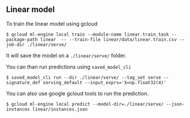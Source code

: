 ## Linear model

To train the linear model using gcloud

    $ gcloud ml-engine local train --module-name linear.train_task --package-path linear  -- --train-file linear/data/linear.train.csv --job-dir ./linear/serve/
    

It will save the model on a `./linear/serve/` folder.


You can than run predictions using `saved_model_cli`

    $ saved_model_cli run --dir ./linear/serve/ --tag_set serve --signature_def serving_default --input_exprs='X=np.float32(4)'


You can also use google gcloud tools to run the prediction.

    $ gcloud ml-engine local predict --model-dir=./linear/serve/ --json-instances linear/instances.json
